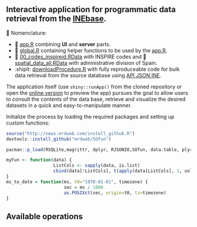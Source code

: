 ## Interactive application for programmatic data retrieval from the [INEbase](https://www.ine.es/dyngs/INEbase/listaoperaciones.htm).

:bookmark_tabs: Nomenclature:

- :rocket: [app.R](https://github.com/ordanovich/downloadINE/blob/master/app.R) combining **UI** and **server** parts.
- :fork_and_knife: [global.R](https://github.com/ordanovich/downloadINE/blob/master/global.R) containing helper functions to be used by the [app.R](https://github.com/ordanovich/downloadINE/blob/master/app.R).
- :name_badge: [00_codes_inspireid.RData](https://github.com/ordanovich/downloadINE/raw/master/00_codes_inspireid.RData) with INSPIRE codes and :round_pushpin: [spatial_data_all.RData](https://github.com/ordanovich/downloadINE/raw/master/spatial_data_all.RData) with administrative division of Spain.
- :shipit: [downloadProcedure.R](https://github.com/ordanovich/downloadINE/blob/master/downloadProcedure.R) with fully reproduceable code for bulk data retrieval from the source database using [API JSON INE](https://www.ine.es/dyngs/DataLab/manual.html?cid=45).

The application itself (use `shiny::runApp()` from the cloned repository or open the <a href="http://193.146.75.235/sample-apps/final_apps/ine_download/"  rel="noopener noreferrer" target="_blank">online version</a> to preview the app) pursues the goal to allow users to consult the contents of the data base, retrieve and visualize the desired datasets in a quick and easy-to-manipulate manner. 

Initialize the process by loading the required packages and setting up custom functions:

```r
source("http://news.mrdwab.com/install_github.R")
devtools::install_github("mrdwab/SOfun")

pacman::p_load(RSQLite,magrittr, dplyr, RJSONIO,SOfun, data.table, plyr)

myFun <- function(data) {
                  ListCols <- sapply(data, is.list)
                  cbind(data[!ListCols], t(apply(data[ListCols], 1, unlist)))
}
ms_to_date = function(ms, t0="1970-01-01", timezone) {
                      sec = ms / 1000
                      as.POSIXct(sec, origin=t0, tz=timezone)
}
```

## Available operations

```r


```

